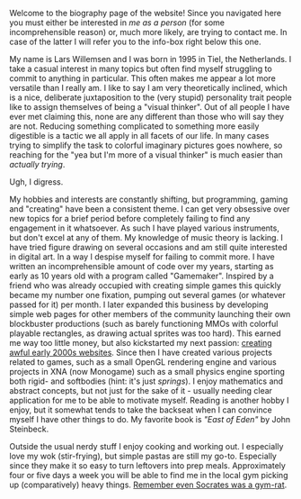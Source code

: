 Welcome to the biography page of the website! Since you navigated here you must either be interested in *me as a person* (for some incomprehensible reason) or, much more likely, are trying to contact me. In case of the latter I will refer you to the info-box right below this one.

My name is Lars Willemsen and I was born in 1995 in Tiel, the Netherlands. I take a casual interest in many topics but often find myself struggling to commit to anything in particular. This often makes me appear a lot more versatile than I really am. I like to say I am very theoretically inclined, which is a nice, deliberate juxtaposition to the (very stupid) personality trait people like to assign themselves of being a "visual thinker". Out of all people I have ever met claiming this, none are any different than those who will say they are not. Reducing something complicated to something more easily digestible is a tactic we all apply in all facets of our life. In many cases trying to simplify the task to colorful imaginary pictures goes nowhere, so reaching for the "yea but I'm more of a visual thinker" is much easier than *actually trying*.

Ugh, I digress.

My hobbies and interests are constantly shifting, but programming, gaming and "creating" have been a consistent theme. I can get very obsessive over new topics for a brief period before completely failing to find any engagement in it whatsoever. As such I have played various instruments, but don't excel at any of them. My knowledge of music theory is lacking. I have tried figure drawing on several occasions and am still quite interested in digital art. In a way I despise myself for failing to commit more. I have written an incomprehensible amount of code over my years, starting as early as 10 years old with a program called "Gamemaker". Inspired by a friend who was already occupied with creating simple games this quickly became my number one fixation, pumping out several games (or whatever passed for it) per month. I later expanded this business by developing simple web pages for other members of the community launching their own blockbuster productions (such as barely functioning MMOs with colorful playable rectangles, as drawing actual sprites was too hard). This earned me way too little money, but also kickstarted my next passion: [creating awful early 2000s websites](https://www.youtube.com/watch?v=HlX4T2SBkC0). Since then I have created various projects related to games, such as a small OpenGL rendering engine and various projects in XNA (now Monogame) such as a small physics engine sporting both rigid- and softbodies (hint: it's just *springs*). I enjoy mathematics and abstract concepts, but not just for the sake of it - usually needing clear application for me to be able to motivate myself. Reading is another hobby I enjoy, but it somewhat tends to take the backseat when I can convince myself I have other things to do. My favorite book is *"East of Eden"* by John Steinbeck.

Outside the usual nerdy stuff I enjoy cooking and working out. I especially love my wok (stir-frying), but simple pastas are still my go-to. Especially since they make it so easy to turn leftovers into prep meals. Approximately four or five days a week you will be able to find me in the local gym picking up (comparatively) heavy things. [Remember even Socrates was a gym-rat](https://www.goodreads.com/quotes/607547-no-man-has-the-right-to-be-an-amateur-in).